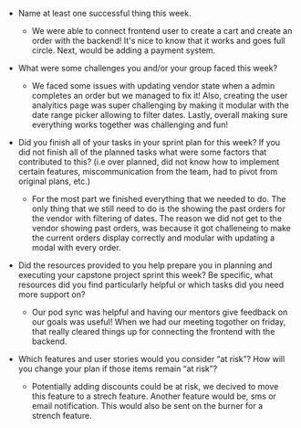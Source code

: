 - Name at least one successful thing this week.
  - We were able to connect frontend user to create a cart and create an order with the backend! It's nice to know that it works and goes full circle. Next, would be adding a payment system. 
  
- What were some challenges you and/or your group faced this week?
  - We faced some issues with updating vendor state when a admin completes an order but we managed to fix it! Also, creating the user analyitics page was super challenging by making it modular with the date range picker allowing to filter dates. Lastly, overall making sure everything works together was challenging and fun!

- Did you finish all of your tasks in your sprint plan for this week? If you did not finish all of the planned tasks what were some factors that contributed to this? (i.e over planned, did not know how to implement certain features, miscommunication from the team, had to pivot from original plans, etc.)
  - For the most part we finished everything that we needed to do. The only thing that we still need to do is the showing the past orders for the vendor with filtering of dates. The reason we did not get to the vendor showing past orders, was because it got challeneing to make the current orders display correctly and modular with updating a modal with every order.

- Did the resources provided to you help prepare you in planning and executing your capstone project sprint this week? Be specific, what resources did you find particularly helpful or which tasks did you need more support on?
  - Our pod sync was helpful and having our mentors give feedback on our goals was useful! When we had our meeting togother on friday, that really cleared things up for connecting the frontend with the backend. 

- Which features and user stories would you consider “at risk”? How will you change your plan if those items remain “at risk”?
  - Potentially adding discounts could be at risk, we decived to move this feature to a strech feature. Another feature would be, sms or email notification. This would also be sent on the burner for a strench feature. 